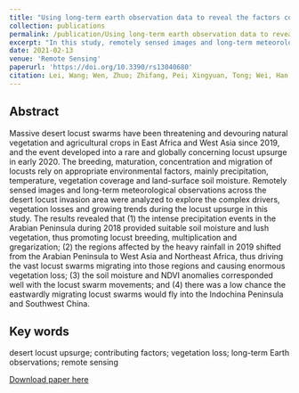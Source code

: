 ```yaml
---
title: "Using long-term earth observation data to reveal the factors contributing to the early 2020 desert locust upsurge and the resulting vegetation loss"
collection: publications
permalink: /publication/Using long-term earth observation data to reveal the factors contributing to the early 2020 desert locust upsurge and the resulting vegetation loss
excerpt: "In this study, remotely sensed images and long-term meteorological observations across the desert locust invasion area were analyzed to explore the complex drivers, vegetation losses and growing trends during the locust upsurge."#<br/><br/><img src='/wen/images/RS2021.jpg' width='500' height='343'>
date: 2021-02-13
venue: 'Remote Sensing'
paperurl: 'https://doi.org/10.3390/rs13040680'
citation: Lei, Wang; Wen, Zhuo; Zhifang, Pei; Xingyuan, Tong; Wei, Han; Shibo, Fang. Using Long-Term Earth Observation Data to Reveal the Factors Contributing to the Early 2020 Desert Locust Upsurge and the Resulting Vegetation Loss. Remote Sensing, 2021, 13, 680.
---
```


## Abstract
Massive desert locust swarms have been threatening and devouring natural vegetation
and agricultural crops in East Africa and West Asia since 2019, and the event developed into a rare
and globally concerning locust upsurge in early 2020. The breeding, maturation, concentration and
migration of locusts rely on appropriate environmental factors, mainly precipitation, temperature,
vegetation coverage and land-surface soil moisture. Remotely sensed images and long-term meteorological observations across the desert locust invasion area were analyzed to explore the complex
drivers, vegetation losses and growing trends during the locust upsurge in this study. The results
revealed that (1) the intense precipitation events in the Arabian Peninsula during 2018 provided
suitable soil moisture and lush vegetation, thus promoting locust breeding, multiplication and gregarization; (2) the regions affected by the heavy rainfall in 2019 shifted from the Arabian Peninsula to
West Asia and Northeast Africa, thus driving the vast locust swarms migrating into those regions
and causing enormous vegetation loss; (3) the soil moisture and NDVI anomalies corresponded well
with the locust swarm movements; and (4) there was a low chance the eastwardly migrating locust
swarms would fly into the Indochina Peninsula and Southwest China.

## Key words
desert locust upsurge; contributing factors; vegetation loss; long-term Earth observations; remote sensing

[Download paper here](https://wenzhuo727.github.io/wen/files/remotesensing2021.pdf)



